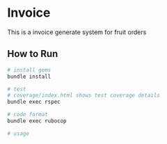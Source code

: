 # Invoice
This is a invoice generate system for fruit orders

## How to Run

```bash
# install gems
bundle install

# test
# coverage/index.html shows test coverage details
bundle exec rspec

# code format
bundle exec rubocop

# usage


```